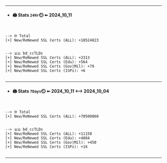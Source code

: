 

---
- #### 🖨️ **Stats** `24Hr`⏲️ ➼ 2024_10_11
```console


--> 🌐 Total
[+] New/ReNewed SSL Certs (ALL): +18524823


--> 🇧🇩 bd_ccTLDs
[+] New/ReNewed SSL Certs (ALL): +2313
[+] New/ReNewed SSL Certs (Edu): +564
[+] New/ReNewed SSL Certs (Gov|Mil): +79
[+] New/ReNewed SSL Certs (ISPs): +6


```

---
- #### 🖨️ **Stats** `7Days`⏲️ ➼ 2024_10_11 <--> 2024_10_04
```console


--> 🌐 Total
[+] New/ReNewed SSL Certs (ALL): +70500860


--> 🇧🇩 bd_ccTLDs
[+] New/ReNewed SSL Certs (ALL): +11158
[+] New/ReNewed SSL Certs (Edu): +4084
[+] New/ReNewed SSL Certs (Gov|Mil): +450
[+] New/ReNewed SSL Certs (ISPs): +16


```

---

